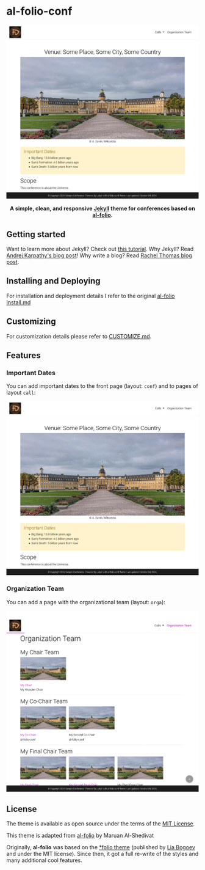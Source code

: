 # al-folio-conf

<div align="center">

[![Preview](.github/img/example.png)](https://github.com/dfuchss/al-folio-conf)

**A simple, clean, and responsive [Jekyll](https://jekyllrb.com/) theme for conferences based on [al-folio](https://github.com/alshedivat/al-folio).**

</div>

## Getting started

Want to learn more about Jekyll? Check out [this tutorial](https://www.taniarascia.com/make-a-static-website-with-jekyll/). Why Jekyll? Read [Andrej Karpathy's blog post](https://karpathy.github.io/2014/07/01/switching-to-jekyll/)! Why write a blog? Read [Rachel Thomas blog post](https://medium.com/@racheltho/why-you-yes-you-should-blog-7d2544ac1045).

## Installing and Deploying

For installation and deployment details I refer to the original [al-folio Install.md](https://github.com/alshedivat/al-folio/blob/master/INSTALL.md)

## Customizing

For customization details please refer to [CUSTOMIZE.md](CUSTOMIZE.md).

## Features

### Important Dates

You can add important dates to the front page (layout: `conf`) and to pages of layout `call`:

![Example](.github/img/example.png)

### Organization Team

You can add a page with the organizational team (layout: `orga`):

![Organization](.github/img/organization.png)

## License

The theme is available as open source under the terms of the [MIT License](https://github.com/dfuchss/al-folio-conf/blob/master/LICENSE).

This theme is adapted from [al-folio](https://github.com/alshedivat/al-folio) by Maruan Al-Shedivat

Originally, **al-folio** was based on the [\*folio theme](https://github.com/bogoli/-folio) (published by [Lia Bogoev](https://liabogoev.com) and under the MIT license). Since then, it got a full re-write of the styles and many additional cool features.
